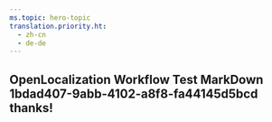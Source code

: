 ```yaml
---
ms.topic: hero-topic
translation.priority.ht: 
  - zh-cn
  - de-de
---
```

## OpenLocalization Workflow Test MarkDown 1bdad407-9abb-4102-a8f8-fa44145d5bcd thanks!
